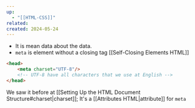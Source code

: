 ```yaml
---
up:
  - "[[HTML-CSS]]"
related: 
created: 2024-05-24
---
```

- It is mean data about the data.
- `meta` is element without a closing tag [[Self-Closing Elements HTML]]
```html
<head>
	<meta charset="UTF-8"/>
	<!-- UTF-8 have all characters that we use at English -->
</head>
```

We saw it before at [[Setting Up the HTML Document Structure#charset|charset]]; It's a [[Attributes HTML|attribute]] for `meta`